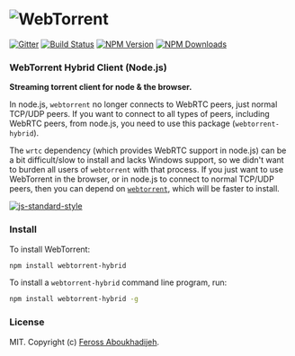 # ![WebTorrent](img/wordmark.png)

[![Gitter][webtorrent-gitter-image]][webtorrent-gitter-url]
[![Build Status][webtorrent-ti]][webtorrent-tu]
[![NPM Version][webtorrent-ni]][webtorrent-nu]
[![NPM Downloads][webtorrent-downloads-image]][webtorrent-downloads-url]

### WebTorrent Hybrid Client (Node.js)

**Streaming torrent client for node & the browser.**

In node.js, `webtorrent` no longer connects to WebRTC peers, just normal TCP/UDP peers. If you want to connect to all types of peers, including WebRTC peers, from node.js, you need to use this package (`webtorrent-hybrid`).

The `wrtc` dependency (which provides WebRTC support in node.js) can be a bit difficult/slow to install and lacks Windows support, so we didn't want to burden all users of `webtorrent` with that process. If you just want to use WebTorrent in the browser, or in node.js to connect to normal TCP/UDP peers, then you can depend on [`webtorrent`](https://github.com/feross/webtorrent), which will be faster to install.

[![js-standard-style](https://cdn.rawgit.com/feross/standard/master/badge.svg)](https://github.com/feross/standard)

### Install

To install WebTorrent:

```bash
npm install webtorrent-hybrid
```

To install a `webtorrent-hybrid` command line program, run:

```bash
npm install webtorrent-hybrid -g
```

### License

MIT. Copyright (c) [Feross Aboukhadijeh](http://feross.org).

[webtorrent]: https://github.com/feross/webtorrent-hybrid
[webtorrent-ti]: https://img.shields.io/travis/feross/webtorrent-hybrid.svg?style=flat
[webtorrent-tu]: https://travis-ci.org/feross/webtorrent-hybrid
[webtorrent-ni]: https://img.shields.io/npm/v/webtorrent-hybrid.svg?style=flat
[webtorrent-nu]: https://npmjs.org/package/webtorrent-hybrid
[webtorrent-downloads-image]: https://img.shields.io/npm/dm/webtorrent-hybrid.svg?style=flat
[webtorrent-downloads-url]: https://npmjs.org/package/webtorrent-hybrid
[webtorrent-gratipay-image]: https://img.shields.io/gratipay/feross.svg?style=flat
[webtorrent-gratipay-url]: https://gratipay.com/feross/
[webtorrent-sauce-image]: https://saucelabs.com/browser-matrix/webtorrent-hybrid.svg
[webtorrent-sauce-url]: https://saucelabs.com/u/webtorrent-hybrid
[webtorrent-gitter-image]: https://img.shields.io/badge/gitter-join%20chat%20%E2%86%92-brightgreen.svg?style=flat
[webtorrent-gitter-url]: https://gitter.im/feross/webtorrent-hybrid
